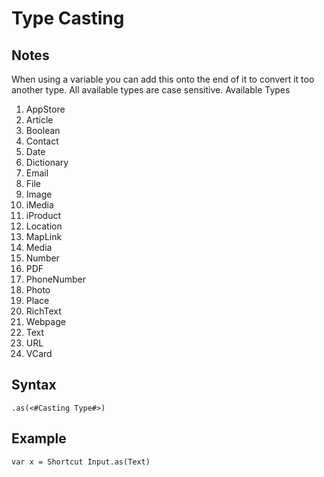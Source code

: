 # Type Casting
## Notes
When using a variable you can add this onto the end of it to convert it too another type. All available types are case sensitive.
Available Types
1. AppStore
2. Article
3. Boolean
4. Contact
5. Date
6. Dictionary
7. Email
8. File
9. Image
10. iMedia
11. iProduct
12. Location
13. MapLink
14. Media
15. Number
16. PDF
17. PhoneNumber
18. Photo
19. Place
20. RichText
21. Webpage
22. Text
23. URL
24. VCard
## Syntax
```
.as(<#Casting Type#>)
```
## Example
```
var x = Shortcut Input.as(Text)
```